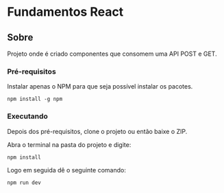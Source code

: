 # Fundamentos React

## Sobre <a name = "about"></a>

Projeto onde é criado componentes que consomem uma API POST e GET. 


### Pré-requisitos

Instalar apenas o NPM para que seja possível instalar os pacotes.

```
npm install -g npm
```

### Executando

Depois dos pré-requisitos, clone o projeto ou então baixe o ZIP.

Abra o terminal na pasta do projeto e digite:

```
npm install
```

Logo em seguida dê o seguinte comando:

```
npm run dev
```


